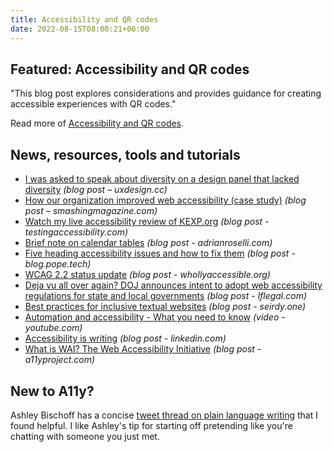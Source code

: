 ```yaml
---
title: Accessibility and QR codes
date: 2022-08-15T08:00:21+00:00
---
```


## Featured: Accessibility and QR codes

"This blog post explores considerations and provides guidance for creating accessible experiences with QR codes."

Read more of [Accessibility and QR codes](https://tetralogical.com/blog/2022/08/08/accessibility-and-qr-codes/).

## News, resources, tools and tutorials

- [I was asked to speak about diversity on a design panel that lacked diversity](https://uxdesign.cc/i-was-asked-to-speak-about-diversity-on-a-design-panel-that-lacked-diversity-50efd7a14ec2) *(blog post – uxdesign.cc)*
- [How our organization improved web accessibility (case study)](https://www.smashingmagazine.com/2022/08/organization-improved-web-accessibility-case-study/) *(blog post – smashingmagazine.com)*
- [Watch my live accessibility review of KEXP.org](https://testingaccessibility.com/live-accessibility-review-of-kexp-org) *(blog post - testingaccessibility.com)*
- [Brief note on calendar tables](https://adrianroselli.com/2022/08/brief-note-on-calendar-tables.html) *(blog post - adrianroselli.com)*
- [Five heading accessibility issues and how to fix them](https://blog.pope.tech/2022/08/04/5-heading-accessibility-issues-and-how-to-fix-them/) *(blog post - blog.pope.tech)*
- [WCAG 2.2 status update](https://whollyaccessible.org/2022/08/05/wcag-2-2-status-update/) *(blog post - whollyaccessible.org)*
- [Deja vu all over again? DOJ announces intent to adopt web accessibility regulations for state and local governments](https://www.lflegal.com/2022/08/doj-web-regs-announce/) *(blog post - lflegal.com)*
- [Best practices for inclusive textual websites](https://seirdy.one/posts/2020/11/23/website-best-practices/) *(blog post - seirdy.one)*
- [Automation and accessibility - What you need to know](https://www.youtube.com/watch?v=dFC0cLza1qk) *(video - youtube.com)*
- [Accessibility is writing](https://www.linkedin.com/pulse/accessibility-writing-ian-demsky/) *(blog post - linkedin.com)*
- [What is WAI? The Web Accessibility Initiative](https://www.a11yproject.com/posts/what-is-wai/) *(blog post - a11yproject.com)*

## New to A11y?

Ashley Bischoff has a concise [tweet thread on plain language writing](https://twitter.com/FriendlyAshley/status/1557460429126901763) that I found helpful. I like Ashley's tip for starting off pretending like you're chatting with someone you just met.
